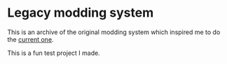 # Legacy modding system
This is an archive of the original modding system which inspired me to do the [current one](https://gitlab.com/Tyopo131/modding-system-v2).

This is a fun test project I made.
